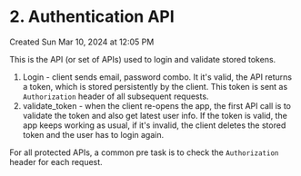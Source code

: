 # 2. Authentication API
Created Sun Mar 10, 2024 at 12:05 PM

This is the API (or set of APIs) used to login and validate stored tokens.
1. Login - client sends email, password combo. It it's valid, the API returns a token, which is stored persistently by the client. This token is sent as `Authorization` header of all subsequent requests.
2. validate_token - when the client re-opens the app, the first API call is to validate the token and also get latest user info. If the token is valid, the app keeps working as usual, if it's invalid, the client deletes the stored token and the user has to login again.

For all protected APIs, a common pre task is to check the `Authorization` header for each request. 